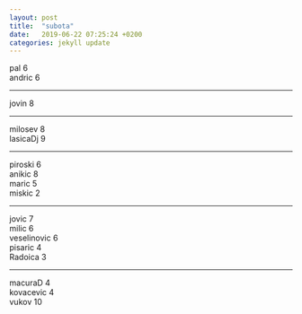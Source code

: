 ```yaml
---
layout: post
title:  "subota"
date:   2019-06-22 07:25:24 +0200
categories: jekyll update
---
```



pal 6  
andric 6  

***

jovin 8  

***

milosev 8  
lasicaDj 9  

***

piroski 6  
anikic 8  
maric 5  
miskic 2  

***

jovic 7  
milic 6  
veselinovic 6  
pisaric 4  
Radoica 3  

***

macuraD 4  
kovacevic 4  
vukov 10  
